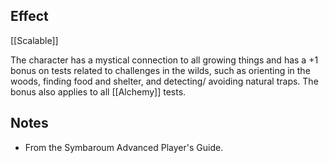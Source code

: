 ## Effect
[[Scalable]]

The character has a mystical connection to all growing things and has a +1 bonus on tests related to challenges in the wilds, such as orienting in the woods, finding food and shelter, and detecting/ avoiding natural traps. The bonus also applies to all [[Alchemy]] tests.
## Notes
* From the Symbaroum Advanced Player's Guide.